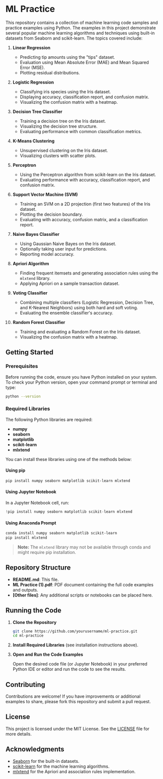 # ML Practice

This repository contains a collection of machine learning code samples and practice examples using Python. The examples in this project demonstrate several popular machine learning algorithms and techniques using built-in datasets from Seaborn and scikit-learn. The topics covered include:

1. **Linear Regression**  
   - Predicting tip amounts using the "tips" dataset.
   - Evaluation using Mean Absolute Error (MAE) and Mean Squared Error (MSE).
   - Plotting residual distributions.

2. **Logistic Regression**  
   - Classifying iris species using the Iris dataset.
   - Displaying accuracy, classification report, and confusion matrix.
   - Visualizing the confusion matrix with a heatmap.

3. **Decision Tree Classifier**  
   - Training a decision tree on the Iris dataset.
   - Visualizing the decision tree structure.
   - Evaluating performance with common classification metrics.

4. **K-Means Clustering**  
   - Unsupervised clustering on the Iris dataset.
   - Visualizing clusters with scatter plots.

5. **Perceptron**  
   - Using the Perceptron algorithm from scikit-learn on the Iris dataset.
   - Evaluating performance with accuracy, classification report, and confusion matrix.

6. **Support Vector Machine (SVM)**  
   - Training an SVM on a 2D projection (first two features) of the Iris dataset.
   - Plotting the decision boundary.
   - Evaluating with accuracy, confusion matrix, and a classification report.

7. **Naive Bayes Classifier**  
   - Using Gaussian Naive Bayes on the Iris dataset.
   - Optionally taking user input for predictions.
   - Reporting model accuracy.

8. **Apriori Algorithm**  
   - Finding frequent itemsets and generating association rules using the `mlxtend` library.
   - Applying Apriori on a sample transaction dataset.

9. **Voting Classifier**  
   - Combining multiple classifiers (Logistic Regression, Decision Tree, and K-Nearest Neighbors) using both hard and soft voting.
   - Evaluating the ensemble classifier's accuracy.

10. **Random Forest Classifier**  
    - Training and evaluating a Random Forest on the Iris dataset.
    - Visualizing the confusion matrix with a heatmap.

## Getting Started

### Prerequisites

Before running the code, ensure you have Python installed on your system. To check your Python version, open your command prompt or terminal and type:

```bash
python --version
```

### Required Libraries

The following Python libraries are required:

- **numpy**
- **seaborn**
- **matplotlib**
- **scikit-learn**
- **mlxtend**

You can install these libraries using one of the methods below:

#### Using pip

```bash
pip install numpy seaborn matplotlib scikit-learn mlxtend
```

#### Using Jupyter Notebook

In a Jupyter Notebook cell, run:

```python
!pip install numpy seaborn matplotlib scikit-learn mlxtend
```

#### Using Anaconda Prompt

```bash
conda install numpy seaborn matplotlib scikit-learn
pip install mlxtend
```

> **Note:** The `mlxtend` library may not be available through conda and might require pip installation.

## Repository Structure

- **README.md**: This file.
- **ML Practice (1).pdf**: PDF document containing the full code examples and outputs.
- **[Other files]**: Any additional scripts or notebooks can be placed here.

## Running the Code

1. **Clone the Repository**

   ```bash
   git clone https://github.com/yourusername/ml-practice.git
   cd ml-practice
   ```

2. **Install Required Libraries** (see installation instructions above).

3. **Open and Run the Code Examples**

   Open the desired code file (or Jupyter Notebook) in your preferred Python IDE or editor and run the code to see the results.

## Contributing

Contributions are welcome! If you have improvements or additional examples to share, please fork this repository and submit a pull request.

## License

This project is licensed under the MIT License. See the [LICENSE](LICENSE) file for more details.

## Acknowledgments

- [Seaborn](https://seaborn.pydata.org/) for the built-in datasets.
- [scikit-learn](https://scikit-learn.org/) for the machine learning algorithms.
- [mlxtend](http://rasbt.github.io/mlxtend/) for the Apriori and association rules implementation.
